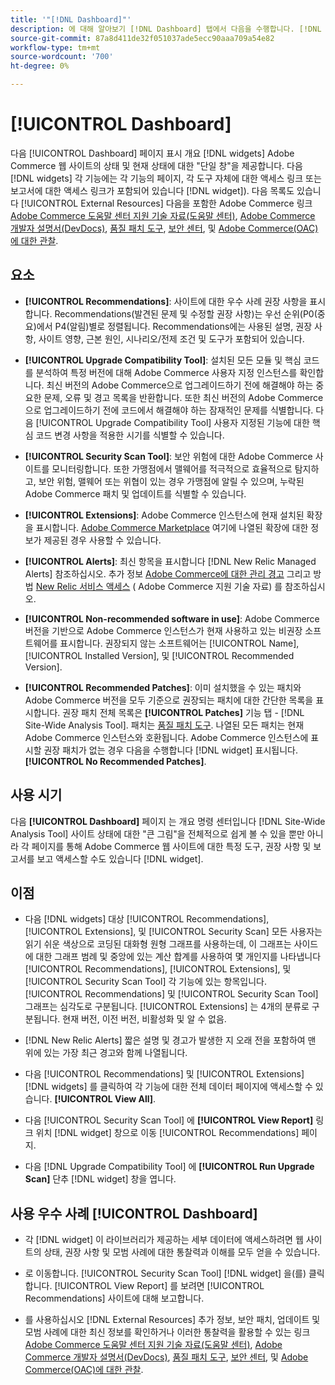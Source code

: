 ```yaml
---
title: '"[!DNL Dashboard]"'
description: 에 대해 알아보기 [!DNL Dashboard] 탭에서 다음을 수행합니다. [!DNL Site-Wide Analysis Tool], 요소, 사용할 시기, 이점 및 우수 사례
source-git-commit: 87a8d411de32f051037ade5ecc90aaa709a54e82
workflow-type: tm+mt
source-wordcount: '700'
ht-degree: 0%

---
```


# [!UICONTROL Dashboard]

다음 [!UICONTROL Dashboard] 페이지 표시 개요 [!DNL widgets] Adobe Commerce 웹 사이트의 상태 및 현재 상태에 대한 &quot;단일 창&quot;을 제공합니다. 다음 [!DNL widgets] 각 기능에는 각 기능의 페이지, 각 도구 자체에 대한 액세스 링크 또는 보고서에 대한 액세스 링크가 포함되어 있습니다 [!DNL widget]).
다음 목록도 있습니다 [!UICONTROL External Resources] 다음을 포함한 Adobe Commerce 링크 [Adobe Commerce 도움말 센터 지원 기술 자료(도움말 센터)](https://support.magento.com/), [Adobe Commerce 개발자 설명서(DevDocs)](https://devdocs.magento.com/), [품질 패치 도구](https://devdocs.magento.com/quality-patches/tool.html#patch-grid), [보안 센터](https://magento.com/security), 및 [Adobe Commerce(OAC)에 대한 관찰](https://support.magento.com/hc/en-us/articles/4402379845901-Use-Observation-for-Adobe-Commerce).

## 요소

* **[!UICONTROL Recommendations]**: 사이트에 대한 우수 사례 권장 사항을 표시합니다. Recommendations(발견된 문제 및 수정할 권장 사항)는 우선 순위(P0(중요)에서 P4(알림)별로 정렬됩니다.
Recommendations에는 사용된 설명, 권장 사항, 사이트 영향, 근본 원인, 시나리오/전제 조건 및 도구가 포함되어 있습니다.

* **[!UICONTROL Upgrade Compatibility Tool]**: 설치된 모든 모듈 및 핵심 코드를 분석하여 특정 버전에 대해 Adobe Commerce 사용자 지정 인스턴스를 확인합니다. 최신 버전의 Adobe Commerce으로 업그레이드하기 전에 해결해야 하는 중요한 문제, 오류 및 경고 목록을 반환합니다. 또한 최신 버전의 Adobe Commerce으로 업그레이드하기 전에 코드에서 해결해야 하는 잠재적인 문제를 식별합니다.
다음 [!UICONTROL Upgrade Compatibility Tool] 사용자 지정된 기능에 대한 핵심 코드 변경 사항을 적용한 시기를 식별할 수 있습니다.

* **[!UICONTROL Security Scan Tool]**: 보안 위험에 대한 Adobe Commerce 사이트를 모니터링합니다. 또한 가맹점에서 맬웨어를 적극적으로 효율적으로 탐지하고, 보안 위험, 맬웨어 또는 위협이 있는 경우 가맹점에 알릴 수 있으며, 누락된 Adobe Commerce 패치 및 업데이트를 식별할 수 있습니다.

* **[!UICONTROL Extensions]**: Adobe Commerce 인스턴스에 현재 설치된 확장을 표시합니다. [Adobe Commerce Marketplace](https://marketplace.magento.com/extensions.html) 여기에 나열된 확장에 대한 정보가 제공된 경우 사용할 수 있습니다.

* **[!UICONTROL Alerts]**: 최신 항목을 표시합니다 [!DNL New Relic Managed Alerts] 참조하십시오. 추가 정보 [Adobe Commerce에 대한 관리 경고](https://support.magento.com/hc/en-us/articles/360045806832) 그리고 방법 [New Relic 서비스 액세스](https://support.magento.com/hc/en-us/articles/360039127712) ( Adobe Commerce 지원 기술 자료) 를 참조하십시오.

* **[!UICONTROL Non-recommended software in use]**: Adobe Commerce 버전을 기반으로 Adobe Commerce 인스턴스가 현재 사용하고 있는 비권장 소프트웨어를 표시합니다. 권장되지 않는 소프트웨어는 [!UICONTROL Name], [!UICONTROL Installed Version], 및 [!UICONTROL Recommended Version].

* **[!UICONTROL Recommended Patches]**: 이미 설치했을 수 있는 패치와 Adobe Commerce 버전을 모두 기준으로 권장되는 패치에 대한 간단한 목록을 표시합니다. 권장 패치 전체 목록은 **[!UICONTROL Patches]** 기능 탭 - [!DNL Site-Wide Analysis Tool]. 패치는 [품질 패치 도구](https://devdocs.magento.com/quality-patches/tool.html). 나열된 모든 패치는 현재 Adobe Commerce 인스턴스와 호환됩니다.
Adobe Commerce 인스턴스에 표시할 권장 패치가 없는 경우 다음을 수행합니다 [!DNL widget] 표시됩니다. **[!UICONTROL No Recommended Patches]**.

## 사용 시기

다음 **[!UICONTROL Dashboard]** 페이지 는 개요 명령 센터입니다 [!DNL Site-Wide Analysis Tool] 사이트 상태에 대한 &quot;큰 그림&quot;을 전체적으로 쉽게 볼 수 있을 뿐만 아니라 각 페이지를 통해 Adobe Commerce 웹 사이트에 대한 특정 도구, 권장 사항 및 보고서를 보고 액세스할 수도 있습니다 [!DNL widget].

## 이점

* 다음 [!DNL widgets] 대상 [!UICONTROL Recommendations], [!UICONTROL Extensions], 및 [!UICONTROL Security Scan] 모든 사용자는 읽기 쉬운 색상으로 코딩된 대화형 원형 그래프를 사용하는데, 이 그래프는 사이드에 대한 그래프 범례 및 중앙에 있는 계산 합계를 사용하여 몇 개인지를 나타냅니다 [!UICONTROL Recommendations], [!UICONTROL Extensions], 및 [!UICONTROL Security Scan Tool] 각 기능에 있는 항목입니다. [!UICONTROL Recommendations] 및 [!UICONTROL Security Scan Tool] 그래프는 심각도로 구분됩니다. [!UICONTROL Extensions] 는 4개의 분류로 구분됩니다. 현재 버전, 이전 버전, 비활성화 및 알 수 없음.

* [!DNL New Relic Alerts] 짧은 설명 및 경고가 발생한 지 오래 전을 포함하여 맨 위에 있는 가장 최근 경고와 함께 나열됩니다.

* 다음 [!UICONTROL Recommendations] 및 [!UICONTROL Extensions] [!DNL widgets] 를 클릭하여 각 기능에 대한 전체 데이터 페이지에 액세스할 수 있습니다. **[!UICONTROL View All]**.

* 다음 [!UICONTROL Security Scan Tool] 에 **[!UICONTROL View Report]** 링크 위치 [!DNL widget] 창으로 이동 [!UICONTROL Recommendations] 페이지.

* 다음 [!DNL Upgrade Compatibility Tool] 에 **[!UICONTROL Run Upgrade Scan]** 단추 [!DNL widget] 창을 엽니다.

## 사용 우수 사례 [!UICONTROL Dashboard]

* 각 [!DNL widget] 이 라이브러리가 제공하는 세부 데이터에 액세스하려면 웹 사이트의 상태, 권장 사항 및 모범 사례에 대한 통찰력과 이해를 모두 얻을 수 있습니다.

* 로 이동합니다. [!UICONTROL Security Scan Tool] [!DNL widget] 을(를) 클릭합니다. [!UICONTROL View Report] 를 보려면 [!UICONTROL Recommendations] 사이트에 대해 보고합니다.

* 를 사용하십시오 [!DNL External Resources] 추가 정보, 보안 패치, 업데이트 및 모범 사례에 대한 최신 정보를 확인하거나 이러한 통찰력을 활용할 수 있는 링크 [Adobe Commerce 도움말 센터 지원 기술 자료(도움말 센터)](https://support.magento.com/), [Adobe Commerce 개발자 설명서(DevDocs)](https://devdocs.magento.com/), [품질 패치 도구](https://devdocs.magento.com/quality-patches/tool.html#patch-grid), [보안 센터](https://helpx.adobe.com/security.html), 및 [Adobe Commerce(OAC)에 대한 관찰](https://support.magento.com/hc/en-us/articles/4402379845901-Use-Observation-for-Adobe-Commerce).
